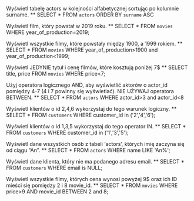 Wyświetl tabelę actors w kolejności alfabetycznej sortując po kolumnie surname.
** SELECT * FROM `actors` ORDER BY `surname` ASC

Wyświetl film, który powstał w 2019 roku.
** SELECT * FROM `movies` WHERE year_of_production=2019;

Wyświetl wszystkie filmy, które powstały między 1900, a 1999 rokiem.
** SELECT * FROM `movies` WHERE year_of_production>1900 and year_of_production<1999;

Wyświetl JEDYNIE tytuł i cenę filmów, które kosztują poniżej 7$
** SELECT title, price FROM `movies` WHERE price<7;

Użyj operatora logicznego AND, aby wyświetlić aktorów o actor_id pomiędzy 4-7 (4 i 7 powinny się wyświetlać). NIE UŻYWAJ operatora BETWEEN.
** SELECT * FROM `actors` WHERE actor_id>3 and actor_id<8

Wyświetl klientów o id 2,4,6 wykorzystaj do tego warunek logiczny.
** SELECT * FROM `customers` WHERE customer_id in ('2','4','6');

Wyświetl klientów o id 1,3,5 wykorzystaj do tego operator IN.
** SELECT * FROM `customers` WHERE customer_id in ('1','3','5');

Wyświetl dane wszystkich osób z tabeli ‘actors’, których imię zaczyna się od ciągu “An”.
** SELECT * FROM `actors` WHERE name LIKE 'An%';

Wyświetl dane klienta, który nie ma podanego adresu email.
** SELECT * FROM `customers` WHERE email is NULL;

Wyświetl wszystkie filmy, których cena wynosi powyżej 9$ oraz ich ID mieści się pomiędzy 2 i 8 movie_id.
** SELECT * FROM `movies` WHERE price>9 AND movie_id BETWEEN 2 and 8;
